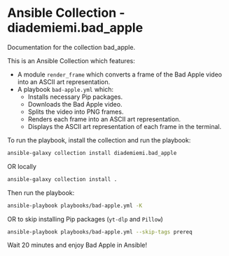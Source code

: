 Ansible Collection - diademiemi.bad_apple
========================================
Documentation for the collection bad_apple.

This is an Ansible Collection which features:
- A module `render_frame` which converts a frame of the Bad Apple video into an ASCII art representation.
- A playbook `bad-apple.yml` which:
  - Installs necessary Pip packages.
  - Downloads the Bad Apple video.
  - Splits the video into PNG frames.
  - Renders each frame into an ASCII art representation.
  - Displays the ASCII art representation of each frame in the terminal.

To run the playbook, install the collection and run the playbook:
```bash
ansible-galaxy collection install diademiemi.bad_apple
```
OR locally
```bash
ansible-galaxy collection install .
```

Then run the playbook:
```bash
ansible-playbook playbooks/bad-apple.yml -K
```
OR to skip installing Pip packages (`yt-dlp` and `Pillow`)
```bash
ansible-playbook playbooks/bad-apple.yml --skip-tags prereq
```

Wait 20 minutes and enjoy Bad Apple in Ansible!